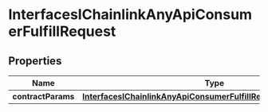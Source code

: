 

# InterfacesIChainlinkAnyApiConsumerFulfillRequest


## Properties

| Name | Type | Description | Notes |
|------------ | ------------- | ------------- | -------------|
|**contractParams** | [**InterfacesIChainlinkAnyApiConsumerFulfillRequestContractParams**](InterfacesIChainlinkAnyApiConsumerFulfillRequestContractParams.md) |  |  |



